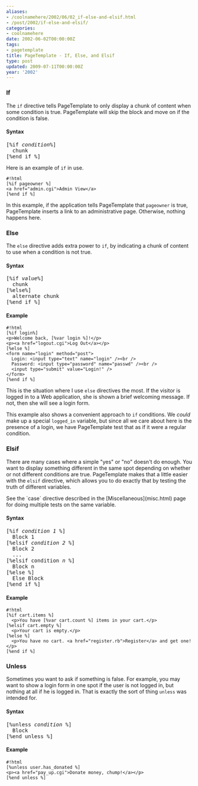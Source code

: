 ```yaml
---
aliases:
- /coolnamehere/2002/06/02_if-else-and-elsif.html
- /post/2002/if-else-and-elsif/
categories:
- coolnamehere
date: 2002-06-02T00:00:00Z
tags:
- pagetemplate
title: PageTemplate - If, Else, and Elsif
type: post
updated: 2009-07-11T00:00:00Z
year: '2002'
---
```

<!--more-->

### If

The `if` directive tells PageTemplate to only display a chunk of content when 
some condition is true. PageTemplate will skip the block and move on if the 
condition is false.

#### Syntax

<pre>
[%if <em>condition</em>%]
  chunk
[%end if %]
</pre>

Here is an example of `if` in use.

    #!html
    [%if pageowner %]
    <a href="admin.cgi">Admin View</a>
    [%end if %]

In this example, if the application tells PageTemplate that `pageowner` is 
true, PageTemplate inserts a link to an administrative page. Otherwise, 
nothing happens here.

### Else

The `else` directive adds extra power to `if`, by indicating a chunk of 
content to use when a condition is not true.

#### Syntax

<pre>
[%if <em>value</em>%]
  chunk
[%else%]
  alternate chunk
[%end if %]
</pre>

#### Example

    #!html
    [%if login%]
    <p>Welcome back, [%var login %]!</p>
    <p><a href="logout.cgi">Log Out</a></p>
    [%else %]
    <form name="login" method="post">
      Login: <input type="text" name="login" /><br />
      Password: <input type="password" name="passwd" /><br />
      <input type="submit" value="Login!" />
    </form>
    [%end if %]

This is the situation where I use `else` directives the most. If the visitor 
is logged in to a Web application, she is shown a brief welcoming message. 
If not, then she will see a login form.

This example also shows a convenient approach to `if` conditions. We *could* 
make up a special `logged_in` variable, but since all we care about here is 
the presence of a login, we have PageTemplate test that as if it were a regular 
condition.

### Elsif

There are many cases where a simple "yes" or "no" doesn't do enough. You want 
to display something different in the same spot depending on whether or not 
different conditions are true. PageTemplate makes that a little easier with 
the `elsif` directive, which allows you to do exactly that by testing the 
truth of different variables.

<aside>
See the `case` directive described in the [Miscellaneous](misc.html) page 
for doing multiple tests on the same variable.
</aside>

#### Syntax

<pre>
[%if <em>condition 1</em> %]
  Block 1
[%elsif <em>condition 2</em> %]
  Block 2
  ...
[%elsif condition <em>n</em> %]
  Block n
[%else %]
  Else Block
[%end if %]
</pre>

#### Example

    #!html
    [%if cart.items %]
      <p>You have [%var cart.count %] items in your cart.</p>
    [%elsif cart.empty %]
      <p>Your cart is empty.</p>
    [%else %]
      <p>You have no cart. <a href="register.rb">Register</a> and get one!</p>
    [%end if %]

### Unless

Sometimes you want to ask if something is false. For example, you may want to 
show a login form in one spot if the user is not logged in, but nothing at 
all if he is logged in. That is exactly the sort of thing `unless` was 
intended for.

#### Syntax

<pre>
[%unless <em>condition</em> %]
  Block
[%end unless %]
</pre>

#### Example

    #!html
    [%unless user.has_donated %]
    <p><a href="pay_up.cgi">Donate money, chump!</a></p>
    [%end unless %]



